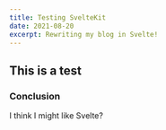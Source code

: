 ```yaml
---
title: Testing SvelteKit
date: 2021-08-20
excerpt: Rewriting my blog in Svelte!
---
```


## This is a test

### Conclusion

I think I might like Svelte?
